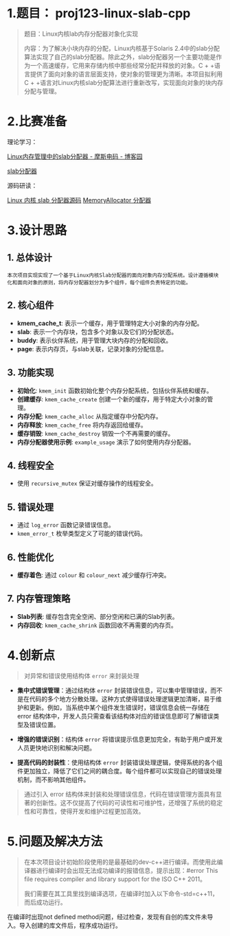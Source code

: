 # 1.题目： proj123-linux-slab-cpp

> 题目：Linux内核lab内存分配器对象化实现  
> 
> 内容：为了解决小块内存的分配，Linux内核基于Solaris 2.4中的slab分配算法实现了自己的slab分配器。除此之外，slab分配器另一个主要功能是作为一个高速缓存，它用来存储内核中那些经常分配并释放的对象。C + +语言提供了面向对象的语言层面支持，使对象的管理更为清晰。本项目拟利用C + +语言对Linux内核slab分配算法进行重新改写，实现面向对象的块内存分配与管理。

# 2.比赛准备

理论学习：

[Linux内存管理中的slab分配器 - 摩斯电码 - 博客园](https://www.cnblogs.com/pengdonglin137/p/3878552.html)

[slab分配器](https://github.com/sonntex/slab-allocator)

源码研读：

[Linux 内核 slab 分配器源码](https://zhuanlan.zhihu.com/p/358891862)
[MemoryAllocator 分配器](https://github.com/cpt95/MemoryAllocator/blob/master/OS2%20Allocator%20Project/)

# 3.设计思路

## 1. 总体设计

    本次项目实现实现了一个基于Linux内核Slab分配器的面向对象内存分配系统。设计遵循模块化和面向对象的原则，将内存分配器划分为多个组件，每个组件负责特定的功能。

## 2. 核心组件

- **kmem_cache_t**: 表示一个缓存，用于管理特定大小对象的内存分配。
- **slab**: 表示一个内存块，包含多个对象以及它们的分配状态。
- **buddy**: 表示伙伴系统，用于管理大块内存的分配和回收。
- **page**: 表示内存页，与slab关联，记录对象的分配信息。

## 3. 功能实现

- **初始化**: `kmem_init` 函数初始化整个内存分配系统，包括伙伴系统和缓存。
- **创建缓存**: `kmem_cache_create` 创建一个新的缓存，用于特定大小对象的管理。
- **内存分配**: `kmem_cache_alloc` 从指定缓存中分配内存。
- **内存释放**: `kmem_cache_free` 将内存返回给缓存。
- **缓存销毁**: `kmem_cache_destroy` 销毁一个不再需要的缓存。
- **内存分配器使用示例**: `example_usage` 演示了如何使用内存分配器。

## 4. 线程安全

- 使用 `recursive_mutex` 保证对缓存操作的线程安全。

## 5. 错误处理

- 通过 `log_error` 函数记录错误信息。
- `kmem_error_t` 枚举类型定义了可能的错误代码。

## 6. 性能优化

- **缓存着色**: 通过 `colour` 和 `colour_next` 减少缓存行冲突。

## 7. 内存管理策略

- **Slab列表**: 缓存包含完全空闲、部分空闲和已满的Slab列表。
- **内存回收**: `kmem_cache_shrink` 函数回收不再需要的内存页。

# 4.创新点

> 对异常和错误使用结构体 `error` 来封装处理

- **集中式错误管理**：通过结构体 `error` 封装错误信息，可以集中管理错误，而不是在代码的多个地方分散处理。这种方式使得错误处理逻辑更加清晰，易于维护和更新。例如，当系统中某个组件发生错误时，错误信息会统一存储在 error 结构体中，开发人员只需查看该结构体对应的错误信息即可了解错误类型及错误位置。

- **增强的错误识别**：结构体 `error` 将错误提示信息更加完全，有助于用户或开发人员更快地识别和解决问题。

- **提高代码的封装性**：使用结构体 `error` 封装错误处理逻辑，使得系统的各个组件更加独立，降低了它们之间的耦合度。每个组件都可以实现自己的错误处理机制，而不影响其他组件。

>  通过引入 error 结构体来封装和处理错误信息，代码在错误管理方面具有显著的创新性。这不仅提高了代码的可读性和可维护性，还增强了系统的稳定性和可靠性，使得开发和维护过程更加高效。

# 5.问题及解决方法

> 在本次项目设计初始阶段使用的是最基础的dev-c++进行编译。而使用此编译器进行编译时会出现无法成功编译的报错信息，提示出现：#error This file requires compiler and library support for the ISO C++ 2011。
> 
> 我们需要在其工具里找到编译选项，在编译时加入以下命令-std=c++11，而后成功运行。

  在编译时出现not defined method问题，经过检查，发现有自创的库文件未导入。导入创建的库文件后，程序成功运行。
